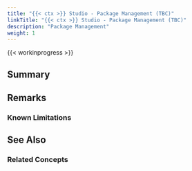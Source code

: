 ```yaml
---
title: "{{< ctx >}} Studio - Package Management (TBC)"
linkTitle: "{{< ctx >}} Studio - Package Management (TBC)"
description: "Package Management"
weight: 1
---
```


{{< workinprogress >}}

## Summary

## Remarks

### Known Limitations

## See Also

### Related Concepts
